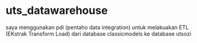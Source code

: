 # uts_datawarehouse 
saya menggunakan pdi (pentaho data integration) untuk melakuakan ETL (EKstrak Transform Load) dari database classicmodels ke database utsozi
